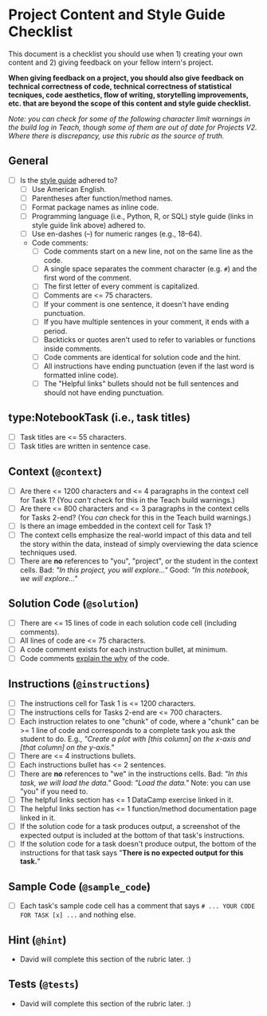 # Project Content and Style Guide Checklist

This document is a checklist you should use when 1) creating your own content and 2) giving feedback on your fellow intern's project.

**When giving feedback on a project, you should also give feedback on technical correctness of code, technical correctness of statistical tecniques, code aesthetics, flow of writing, storytelling improvements, etc. that are beyond the scope of this content and style guide checklist.**

_Note: you can check for some of the following character limit warnings in the build log in Teach, though some of them are out of date for Projects V2. Where there is discrepancy, use this rubric as the source of truth._

## General

- [ ] Is the [style guide](https://instructor-support.datacamp.com/en/articles/2584383-style-guidelines) adhered to?
  - [ ] Use American English.
  - [ ] Parentheses after function/method names.
  - [ ] Format package names as inline code.
  - [ ] Programming language (i.e., Python, R, or SQL) style guide (links in style guide link above) adhered to.
  - [ ] Use en-dashes (–) for numeric ranges (e.g., 18–64).
  - Code comments:
     - [ ] Code comments start on a new line, not on the same line as the code.
     - [ ] A single space separates the comment character (e.g. `#`) and the first word of the comment.
     - [ ] The first letter of every comment is capitalized.
     - [ ] Comments are <= 75 characters.
     - [ ] If your comment is one sentence, it doesn't have ending punctuation.
     - [ ] If you have multiple sentences in your comment, it ends with a period.
     - [ ] Backticks or quotes aren't used to refer to variables or functions inside comments.
     - [ ] Code comments are identical for solution code and the hint.
    - [ ] All instructions have ending punctuation (even if the last word is formatted inline code).
    - [ ] The "Helpful links" bullets should not be full sentences and should not have ending punctuation.

## type:NotebookTask (i.e., task titles)
- [ ] Task titles are <= 55 characters.
- [ ] Task titles are written in sentence case.

## Context (`@context`)

- [ ] Are there <= 1200 characters and <= 4 paragraphs in the context cell for Task 1? (You _can't_ check for this in the Teach build warnings.)
- [ ] Are there <= 800 characters and <= 3 paragraphs in the context cells for Tasks 2-end? (You _can_ check for this in the Teach build warnings.)
- [ ] Is there an image embedded in the context cell for Task 1?
- [ ] The context cells emphasize the real-world impact of this data and tell the story within the data, instead of simply overviewing the data science techniques used.
- [ ] There are **no** references to "you", "project", or the student in the context cells. Bad: _"In this project, you will explore..."_ Good: _"In this notebook, we will explore..."_

## Solution Code (`@solution`)
- [ ] There are <= 15 lines of code in each solution code cell (including comments).
- [ ] All lines of code are <= 75 characters.
- [ ] A code comment exists for each instruction bullet, at minimum.
- [ ] Code comments [explain the why](https://blog.codinghorror.com/code-tells-you-how-comments-tell-you-why/) of the code.

## Instructions (`@instructions`)
- [ ] The instructions cell for Task 1 is <= 1200 characters.
- [ ] The instructions cells for Tasks 2-end are <= 700 characters.
- [ ] Each instruction relates to one "chunk" of code, where a "chunk" can be >= 1 line of code and corresponds to a complete task you ask the student to do. E.g., _"Create a plot with [this column] on the x-axis and [that column] on the y-axis."_
- [ ] There are <= 4 instructions bullets.
- [ ] Each instructions bullet has <= 2 sentences.
- [ ] There are **no** references to "we" in the instructions cells. Bad: _"In this task, we will load the data."_ Good: _"Load the data."_ Note: you can use "you" if you need to.
- [ ] The helpful links section has <= 1 DataCamp exercise linked in it.
- [ ] The helpful links section has <= 1 function/method documentation page linked in it.
- [ ] If the solution code for a task produces output, a screenshot of the expected output is included at the bottom of that task's instructions.
- [ ] If the solution code for a task doesn't produce output, the bottom of the instructions for that task says "**There is no expected output for this task.**"

## Sample Code (`@sample_code`)

- [ ] Each task's sample code cell has a comment that says `# ... YOUR CODE FOR TASK [x] ...` and nothing else.

## Hint (`@hint`)

- David will complete this section of the rubric later. :)

## Tests (`@tests`)

- David will complete this section of the rubric later. :)